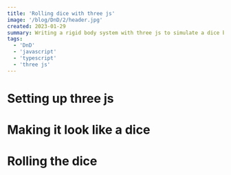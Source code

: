 ```yaml
---
title: 'Rolling dice with three js'
image: '/blog/DnD/2/header.jpg'
created: 2023-01-29
summary: Writing a rigid body system with three js to simulate a dice being thrown
tags:
  - 'DnD'
  - 'javascript'
  - 'typescript'
  - 'three js'
---
```

<script>
      import Initial from "$lib/components/extra/threejsDice/initial.svelte"
      import Pretty from "$lib/components/extra/threejsDice/pretty.svelte"
      import Rolling from "$lib/components/extra/threejsDice/rolling.svelte"
</script>

# Setting up three js
<Initial />


# Making it look like a dice

<Pretty />

# Rolling the dice

<Rolling />